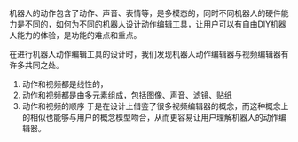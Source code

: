 机器人的动作包含了动作、声音、表情等，是多模态的，同时不同机器人的硬件能力是不同的，如何为不同的机器人设计动作编辑工具，让用户可以有自由DIY机器人能力的体验，是功能的难点和重点。

在进行机器人动作编辑工具的设计时，我们发现机器人动作编辑器与视频编辑器有许多共同之处。
1. 动作和视频都是线性的，
2. 动作和视频都是由多元素组成，包括图像、声音、滤镜、贴纸
3. 动作和视频的顺序
于是在设计上借鉴了很多视频编辑器的概念，而这种概念上的相似也能够与用户的概念模型吻合，从而更容易让用户理解机器人的动作编辑器。

